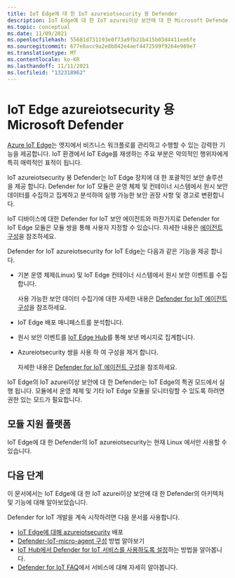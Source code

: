 ```yaml
---
title: IoT Edge에 대 한 IoT azureiotsecurity 용 Defender
description: IoT Edge에 대 한 IoT azurei이상 보안에 대 한 Microsoft Defender의 아키텍처 및 기능을 이해 합니다.
ms.topic: conceptual
ms.date: 11/09/2021
ms.openlocfilehash: 55681d731193e0f73a9fb21b415b03d4411ee6fe
ms.sourcegitcommit: 677e8acc9a2e8b842e4aef4472599f9264e989e7
ms.translationtype: MT
ms.contentlocale: ko-KR
ms.lasthandoff: 11/11/2021
ms.locfileid: "132318962"
---
```

# <a name="microsoft-defender-for-iot-edge-azureiotsecurity"></a>IoT Edge azureiotsecurity 용 Microsoft Defender

[Azure IoT Edge](../../iot-edge/index.yml)는 엣지에서 비즈니스 워크플로를 관리하고 수행할 수 있는 강력한 기능을 제공합니다. IoT 환경에서 IoT Edge를 재생하는 주요 부분은 악의적인 행위자에게 특히 매력적인 표적이 됩니다.

IoT azureiotsecurity 용 Defender는 IoT Edge 장치에 대 한 포괄적인 보안 솔루션을 제공 합니다. Defender for IoT 모듈은 운영 체제 및 컨테이너 시스템에서 원시 보안 데이터를 수집하고 집계하고 분석하여 실행 가능한 보안 권장 사항 및 경고로 변환합니다.

IoT 디바이스에 대한 Defender for IoT 보안 에이전트와 마찬가지로 Defender for IoT Edge 모듈은 모듈 쌍을 통해 사용자 지정할 수 있습니다. 자세한 내용은 [에이전트 구성](how-to-agent-configuration.md)을 참조하세요.

Defender for IoT azureiotsecurity for IoT Edge는 다음과 같은 기능을 제공 합니다.

- 기본 운영 체제(Linux) 및 IoT Edge 컨테이너 시스템에서 원시 보안 이벤트를 수집합니다.

  사용 가능한 보안 데이터 수집기에 대한 자세한 내용은 [Defender for IoT 에이전트 구성](how-to-agent-configuration.md)을 참조하세요.

- IoT Edge 배포 매니페스트를 분석합니다.

- 원시 보안 이벤트를 [IoT Edge Hub](../../iot-edge/iot-edge-runtime.md#iot-edge-hub)를 통해 보낸 메시지로 집계합니다.

- Azureiotsecurity 쌍을 사용 하 여 구성을 제거 합니다.

  자세한 내용은 [Defender for IoT 에이전트 구성](how-to-agent-configuration.md)을 참조하세요.

IoT Edge의 IoT azurei이상 보안에 대 한 Defender는 IoT Edge의 특권 모드에서 실행 됩니다. 모듈에서 운영 체제 및 기타 IoT Edge 모듈을 모니터링할 수 있도록 하려면 권한 있는 모드가 필요합니다.

## <a name="module-supported-platforms"></a>모듈 지원 플랫폼

IoT Edge에 대 한 Defender의 IoT azureiotsecurity는 현재 Linux 에서만 사용할 수 있습니다.

## <a name="next-steps"></a>다음 단계

이 문서에서는 IoT Edge에 대 한 IoT azurei이상 보안에 대 한 Defender의 아키텍처 및 기능에 대해 알아보았습니다.

Defender for IoT 개발을 계속 시작하려면 다음 문서를 사용합니다.

- [IoT Edge에 대해 azureiotsecurity](how-to-deploy-edge.md) 배포
- [Defender-IoT-micro-agent 구성](how-to-agent-configuration.md) 방법 알아보기
- [IoT Hub에서 Defender for IoT 서비스를 사용하도록 설정](quickstart-onboard-iot-hub.md)하는 방법을 알아봅니다.
- [Defender for IoT FAQ](resources-agent-frequently-asked-questions.md)에서 서비스에 대해 자세히 알아봅니다.
